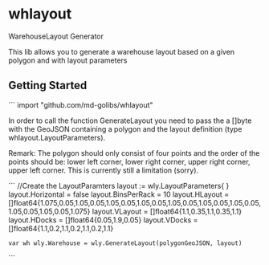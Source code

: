 # whlayout
WarehouseLayout Generator

This lib allows you to generate a warehouse layout based on a given polygon and with layout parameters

## Getting Started
´´´ import "github.com/md-golibs/whlayout"

In order to call the function GenerateLayout you need to pass the a []byte with the GeoJSON containing a polygon and the layout definition (type whlayout.LayoutParameters).

Remark: The polygon should only consist of four points and the order of the points should be: lower left corner, lower right corner, upper right corner, upper left corner. This is currently still a limitation (sorry).

´´´
    //Create the LayoutParamters
	layout := wly.LayoutParameters{ }
	layout.Horizontal = false
	layout.BinsPerRack = 10
	layout.HLayout = []float64{1.075,0.05,1.05,0.05,1.05,0.05,1.05,0.05,1.05,0.05,1.05,0.05,1.05,0.05,1.05,0.05,1.05,0.05,1.075}
	layout.VLayout = []float64{1.1,0.35,1.1,0.35,1.1}
	layout.HDocks  = []float64{0.05,1.9,0.05}
	layout.VDocks  = []float64{1.1,0.2,1.1,0.2,1.1,0.2,1.1}
	
	var wh wly.Warehouse = wly.GenerateLayout(polygonGeoJSON, layout)
´´´